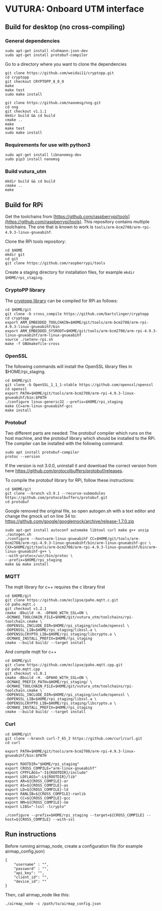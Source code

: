 # VUTURA: Onboard UTM interface

## Build for desktop (no cross-compiling)

### General dependencies
```
sudo apt-get install nlohmann-json-dev
sudo apt-get install protobuf-compiler
```

Go to a directory where you want to clone the dependencies

```
git clone https://github.com/weidai11/cryptopp.git
cd cryptopp
git checkout CRYPTOPP_8_0_0
make
make test
sudo make install
```

```
git clone https://github.com/nanomsg/nng.git
cd nng
git checkout v1.1.1
mkdir build && cd build
cmake ..
make
make test
sudo make install
```

### Requirements for use with python3
```
sudo apt-get install libnanomsg-dev
sudo pip3 install nanomsg
```

### Build vutura_utm
```
mkdir build && cd build
cmake ..
make
```

## Build for RPi

Get the toolchains from [https://github.com/raspberrypi/tools](https://github.com/raspberrypi/tools). This repository contains multiple toolchains. The one that is known to work is `tools/arm-bcm2708/arm-rpi-4.9.3-linux-gnueabihf`.

Clone the RPi tools repository:
```
cd $HOME
mkdir git
cd git
git clone https://github.com/raspberrypi/tools
```

Create a staging directory for installation files, for example `mkdir $HOME/rpi_staging`.

### CryptoPP library

The [cryptopp library](https://github.com/bartslinger/cryptopp) can be compiled for RPi as follows:

```
cd $HOME/git
git clone -b cross_compile https://github.com/bartslinger/cryptopp
cd cryptopp
export ARM_EMBEDDED_TOOLCHAIN=$HOME/git/tools/arm-bcm2708/arm-rpi-4.9.3-linux-gnueabihf/bin
export ARM_EMBEDDED_SYSROOT=$HOME/git/tools/arm-bcm2708/arm-rpi-4.9.3-linux-gnueabihf/arm-linux-gnueabihf
source ./setenv-rpi.sh
make -f GNUmakefile-cross
```

### OpenSSL

The following commands will install the OpenSSL library files in $HOME/rpi_staging.

```
cd $HOME/git
git clone -b OpenSSL_1_1_1-stable https://github.com/openssl/openssl
cd openssl
export PATH=$HOME/git/tools/arm-bcm2708/arm-rpi-4.9.3-linux-gnueabihf/bin:$PATH
./configure linux-generic32 --prefix=$HOME/rpi_staging
make CC=arm-linux-gnueabihf-gcc
make install
```

### Protobuf

Two different parts are needed: The protobuf compiler which runs on the host machine, and the protobuf library which should be installed to the RPi. The compiler can be installed with the following command:

```
sudo apt install protobuf-compiler
protoc --version
```

If the version is not 3.0.0, uninstall it and download the correct version from here https://github.com/protocolbuffers/protobuf/releases.

To compile the protobuf library for RPi, follow these instructions:

```
cd $HOME/git
git clone --branch v3.9.1 --recurse-submodules https://github.com/protocolbuffers/protobuf.git
cd protobuf
```
Google removed the original file, so open autogen.sh with a text editor and change the gmock url on line 34 to: https://github.com/google/googlemock/archive/release-1.7.0.zip

```
sudo apt-get install autoconf automake libtool curl make g++ unzip
./autogen.sh
./configure --host=arm-linux-gnueabihf CC=$HOME/git/tools/arm-bcm2708/arm-rpi-4.9.3-linux-gnueabihf/bin/arm-linux-gnueabihf-gcc \
CXX=$HOME/git/tools/arm-bcm2708/arm-rpi-4.9.3-linux-gnueabihf/bin/arm-linux-gnueabihf-g++ \
--with-protoc=/usr/bin/protoc \
--prefix=$HOME/rpi_staging
make && make install
```

### MQTT

The mqtt library for c++ requires the c library first

```
cd $HOME/git
git clone https://github.com/eclipse/paho.mqtt.c.git
cd paho.mqtt.c
git checkout v1.2.1
cmake -Bbuild -H. -DPAHO_WITH_SSL=ON \
-DCMAKE_TOOLCHAIN_FILE=$HOME/git/vutura_utm/toolchains/rpi-toolchain.cmake \
-DOPENSSL_INCLUDE_DIR=$HOME/rpi_staging/include/openssl \
-DOPENSSL_LIB=$HOME/rpi_staging/libssl.a \
-DOPENSSLCRYPTO_LIB=$HOME/rpi_staging/libcrypto.a \
-DCMAKE_INSTALL_PREFIX=$HOME/rpi_staging
cmake --build build/ --target install
```

And compile mqtt for c++

```
cd $HOME/git
git clone https://github.com/eclipse/paho.mqtt.cpp.git
cd paho.mqtt.cpp
git checkout v1.0.1
cmake -Bbuild -H. -DPAHO_WITH_SSL=ON \
-DCMAKE_PREFIX_PATH=$HOME/rpi_staging/ \
-DCMAKE_TOOLCHAIN_FILE=$HOME/git/vutura_utm/toolchains/rpi-toolchain.cmake \
-DOPENSSL_INCLUDE_DIR=$HOME/rpi_staging/include/openssl \
-DOPENSSL_LIB=$HOME/rpi_staging/libssl.a \
-DOPENSSLCRYPTO_LIB=$HOME/rpi_staging/libcrypto.a \
-DCMAKE_INSTALL_PREFIX=$HOME/rpi_staging
cmake --build build/ --target install
```

### Curl

```
cd $HOME/git
git clone --branch curl-7_65_3 https://github.com/curl/curl.git
cd curl

export PATH=$HOME/git/tools/arm-bcm2708/arm-rpi-4.9.3-linux-gnueabihf/bin:$PATH

export ROOTDIR="$HOME/rpi_staging"
export CROSS_COMPILE="arm-linux-gnueabihf"
export CPPFLAGS="-I${ROOTDIR}/include"
export LDFLAGS="-L${ROOTDIR}/lib"
export AR=${CROSS_COMPILE}-ar
export AS=${CROSS_COMPILE}-as
export LD=${CROSS_COMPILE}-ld
export RANLIB=${CROSS_COMPILE}-ranlib
export CC=${CROSS_COMPILE}-gcc
export NM=${CROSS_COMPILE}-nm
export LIBS="-lssl -lcrypto"

./configure --prefix=$HOME/rpi_staging --target=${CROSS_COMPILE} --host=${CROSS_COMPILE} --with-ssl

```

## Run instructions

Before running airmap_node, create a configuration file (for example airmap_config.json)
```
{
    "username" : "",
    "password" : "",
    "api_key": "",
    "client_id": "",
    "device_id": ""
}
```

Then, call airmap_node like this:
```
./airmap_node -c /path/to/airmap_config.json
```

